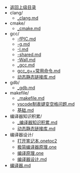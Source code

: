 - [返回上级目录](../)
- clang/
    - [_clang.md](计算机/编译器/clang/_clang.md)
- cmake/
    - [_cmake.md](计算机/编译器/cmake/_cmake.md)
- gcc/
    - [-fPIC.md](计算机/编译器/gcc/-fPIC.md)
    - [-g.md](计算机/编译器/gcc/-g.md)
    - [-I.md](计算机/编译器/gcc/-I.md)
    - [-shared.md](计算机/编译器/gcc/-shared.md)
    - [-Wall.md](计算机/编译器/gcc/-Wall.md)
    - [_gcc.md](计算机/编译器/gcc/_gcc.md)
    - [gcc_g++常用命令.md](计算机/编译器/gcc/gcc_g++常用命令.md)
    - [动态静态链接库.md](计算机/编译器/gcc/动态静态链接库.md)
- gdb/
    - [_gdb.md](计算机/编译器/gdb/_gdb.md)
- makefile/
    - [_makefile.md](计算机/编译器/makefile/_makefile.md)
    - [vscode制表键变空格问题.md](计算机/编译器/makefile/vscode制表键变空格问题.md)
    - [基础.md](计算机/编译器/makefile/基础.md)
- 编译器知识积累/
    - [_编译器知识积累.md](计算机/编译器/编译器知识积累/_编译器知识积累.md)
    - [动态静态链接库.md](计算机/编译器/编译器知识积累/动态静态链接库.md)
- 编译器设计/
    - [打开笔记本.onetoc2](计算机/编译器/编译器设计/打开笔记本.onetoc2)
    - [极简编译器原理.one](计算机/编译器/编译器设计/极简编译器原理.one)
    - [编译原理.one](计算机/编译器/编译器设计/编译原理.one)
    - [编译器设计.md](计算机/编译器/编译器设计/编译器设计.md)
- [编译器.md](计算机/编译器/编译器.md)